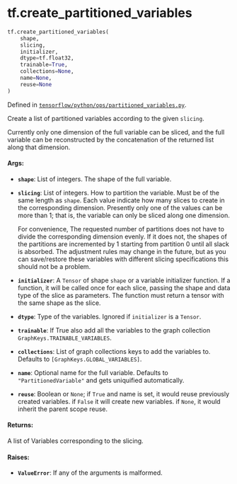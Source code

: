 <div itemscope itemtype="http://developers.google.com/ReferenceObject">
<meta itemprop="name" content="tf.create_partitioned_variables" />
<meta itemprop="path" content="Stable" />
</div>

# tf.create_partitioned_variables

``` python
tf.create_partitioned_variables(
    shape,
    slicing,
    initializer,
    dtype=tf.float32,
    trainable=True,
    collections=None,
    name=None,
    reuse=None
)
```



Defined in [`tensorflow/python/ops/partitioned_variables.py`](https://www.tensorflow.org/code/tensorflow/python/ops/partitioned_variables.py).

Create a list of partitioned variables according to the given `slicing`.

Currently only one dimension of the full variable can be sliced, and the
full variable can be reconstructed by the concatenation of the returned
list along that dimension.

#### Args:

* <b>`shape`</b>: List of integers.  The shape of the full variable.
* <b>`slicing`</b>: List of integers.  How to partition the variable.
    Must be of the same length as `shape`.  Each value
    indicate how many slices to create in the corresponding
    dimension.  Presently only one of the values can be more than 1;
    that is, the variable can only be sliced along one dimension.

    For convenience, The requested number of partitions does not have to
    divide the corresponding dimension evenly.  If it does not, the
    shapes of the partitions are incremented by 1 starting from partition
    0 until all slack is absorbed.  The adjustment rules may change in the
    future, but as you can save/restore these variables with different
    slicing specifications this should not be a problem.
* <b>`initializer`</b>: A `Tensor` of shape `shape` or a variable initializer
    function.  If a function, it will be called once for each slice,
    passing the shape and data type of the slice as parameters.  The
    function must return a tensor with the same shape as the slice.
* <b>`dtype`</b>: Type of the variables. Ignored if `initializer` is a `Tensor`.
* <b>`trainable`</b>: If True also add all the variables to the graph collection
    `GraphKeys.TRAINABLE_VARIABLES`.
* <b>`collections`</b>: List of graph collections keys to add the variables to.
    Defaults to `[GraphKeys.GLOBAL_VARIABLES]`.
* <b>`name`</b>: Optional name for the full variable.  Defaults to
    `"PartitionedVariable"` and gets uniquified automatically.
* <b>`reuse`</b>: Boolean or `None`; if `True` and name is set, it would reuse
    previously created variables. if `False` it will create new variables.
    if `None`, it would inherit the parent scope reuse.


#### Returns:

A list of Variables corresponding to the slicing.


#### Raises:

* <b>`ValueError`</b>: If any of the arguments is malformed.